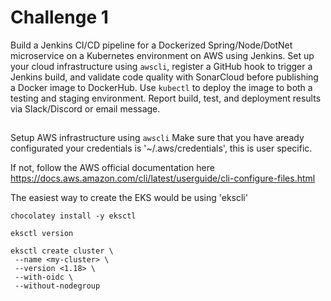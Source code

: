 # Challenge 1
Build a Jenkins CI/CD pipeline for a Dockerized Spring/Node/DotNet microservice on a Kubernetes environment on AWS using Jenkins. Set up your cloud infrastructure using `awscli`, register a GitHub hook to trigger a Jenkins build, and validate code quality with SonarCloud before publishing a Docker image to DockerHub. Use `kubectl` to deploy the image to both a testing and staging environment. Report build, test, and deployment results via Slack/Discord or email message.

## 
Setup AWS infrastructure using `awscli`
Make sure that you have aready configurated your credentials is '~/.aws/credentials', this is user specific.

If not, follow the AWS official documentation here https://docs.aws.amazon.com/cli/latest/userguide/cli-configure-files.html

The easiest way to create the EKS would be using 'ekscli'

```
chocolatey install -y eksctl 

eksctl version

```

```
eksctl create cluster \
 --name <my-cluster> \
 --version <1.18> \
 --with-oidc \
 --without-nodegroup

```